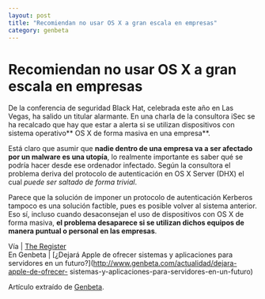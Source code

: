 ```yaml
---
layout: post
title: "Recomiendan no usar OS X a gran escala en empresas"
category: genbeta
---
```


# Recomiendan no usar OS X a gran escala en empresas

De la conferencia de seguridad Black Hat, celebrada este año en Las Vegas, ha
salido un titular alarmante. En una charla de la consultora iSec se ha
recalcado que hay que estar a alerta si se utilizan dispositivos con sistema
operativo** OS X de forma masiva en una empresa**.

Está claro que asumir que **nadie dentro de una empresa va a ser afectado por
un malware es una utopía**, lo realmente importante es saber qué se podría
hacer desde ese ordenador infectado. Según la consultora el problema deriva
del protocolo de autenticación en OS X Server (DHX) el cual _puede ser saltado
de forma trivial_.

Parece que la solución de imponer un protocolo de autenticación Kerberos
tampoco es una solución factible, pues es posible volver al sistema anterior.
Eso sí, incluso cuando desaconsejan el uso de dispositivos con OS X de forma
masiva, **el problema desaparece si se utilizan dichos equipos de manera
puntual o personal en las empresas**.

Vía | [The
Register](http://www.theregister.co.uk/2011/08/08/mac_security_risk/)  
En Genbeta | [¿Dejará Apple de ofrecer sistemas y aplicaciones para servidores
en un futuro?](http://www.genbeta.com/actualidad/dejara-apple-de-ofrecer-
sistemas-y-aplicaciones-para-servidores-en-un-futuro)

Artículo extraído de [Genbeta](http://www.genbeta.com).